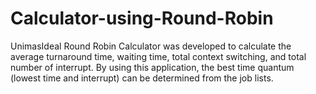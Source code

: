 # Calculator-using-Round-Robin
UnimasIdeal Round Robin Calculator was developed to calculate the average turnaround time, waiting time, total context switching, and total number of interrupt. By using this application, the best time quantum (lowest time and interrupt) can be determined from the job lists.
